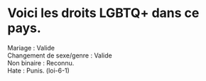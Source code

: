 # Voici les droits LGBTQ+ dans ce pays.
Mariage : Valide<br>
Changement de sexe/genre : Valide <br>
Non binaire : Reconnu.<br>
Hate : Punis. (loi-6-1)

